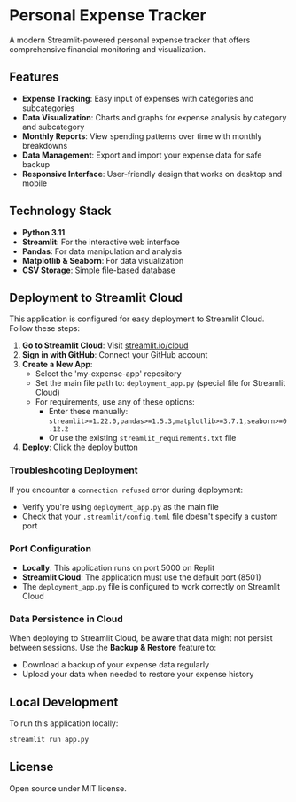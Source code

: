 # Personal Expense Tracker

A modern Streamlit-powered personal expense tracker that offers comprehensive financial monitoring and visualization.

## Features

- **Expense Tracking**: Easy input of expenses with categories and subcategories
- **Data Visualization**: Charts and graphs for expense analysis by category and subcategory
- **Monthly Reports**: View spending patterns over time with monthly breakdowns
- **Data Management**: Export and import your expense data for safe backup
- **Responsive Interface**: User-friendly design that works on desktop and mobile

## Technology Stack

- **Python 3.11**
- **Streamlit**: For the interactive web interface
- **Pandas**: For data manipulation and analysis
- **Matplotlib & Seaborn**: For data visualization
- **CSV Storage**: Simple file-based database

## Deployment to Streamlit Cloud

This application is configured for easy deployment to Streamlit Cloud. Follow these steps:

1. **Go to Streamlit Cloud**: Visit [streamlit.io/cloud](https://streamlit.io/cloud)
2. **Sign in with GitHub**: Connect your GitHub account
3. **Create a New App**:
   - Select the 'my-expense-app' repository
   - Set the main file path to: `deployment_app.py` (special file for Streamlit Cloud)
   - For requirements, use any of these options:
     - Enter these manually: `streamlit>=1.22.0,pandas>=1.5.3,matplotlib>=3.7.1,seaborn>=0.12.2`
     - Or use the existing `streamlit_requirements.txt` file
4. **Deploy**: Click the deploy button

### Troubleshooting Deployment

If you encounter a `connection refused` error during deployment:
- Verify you're using `deployment_app.py` as the main file
- Check that your `.streamlit/config.toml` file doesn't specify a custom port

### Port Configuration

- **Locally**: This application runs on port 5000 on Replit
- **Streamlit Cloud**: The application must use the default port (8501)
- The `deployment_app.py` file is configured to work correctly on Streamlit Cloud

### Data Persistence in Cloud

When deploying to Streamlit Cloud, be aware that data might not persist between sessions. Use the **Backup & Restore** feature to:
- Download a backup of your expense data regularly
- Upload your data when needed to restore your expense history

## Local Development

To run this application locally:

```bash
streamlit run app.py
```

## License

Open source under MIT license.